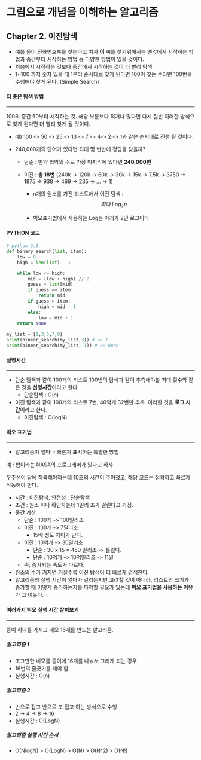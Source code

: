 # 그림으로 개념을 이해하는 알고리즘 



## Chapter 2. 이진탐색

- 예를 들어 전화번호부를 찾는다고 치자 **이** 씨를 찾기위해서는 맨앞에서 시작하는 방법과 중간부터 시작하는 방법 등 다양한 방법이 있을 것이다.
- 처음에서 시작하는 것보다 중간에서 시작하는 것이 더 빨리 탐색
- 1~100 까지 숫자 있을 때 1부터 순서대로 찾게 된다면 100이 찾는 수라면 100번을 수행해야 찾게 된다. (Simple Search)



#### 더 좋은 탐색 방법 

------------------

100의 중간 50부터 시작하는 것. 해당 부분보다 적거나 많다면 다시 절반 이러한 방식으로 찾게 된다면 더 빨리 찾게 될 것이다.

- 예) 100 -> 50 -> 25 -> 13 -> 7 -> 4-> 2 -> 1과 같은 순서대로 진행 될 것이다. 

- 240,000개의 단어가 있다면 최대 몇 번만에 정답을 찾을까?

  - 단순 : 만약 최악의 수로 가장 마지막에 있다면 **240,000번** 

  - 이진 : **총 18번** (240k -> 120k -> 60k -> 30k -> 15k -> 7.5k -> 3750 -> 1875 -> 938 -> 469 -> 235 -> … -> 1)

    - n개의 원소를 가진 리스트에서 이진 탐색 : 
      $$
      최대 \ Log_2n
      $$

    - 빅오표기법에서 사용하는 Log는 아래가 2인 로그이다

#### PYTHON 코드 

```Python
# python 3.5 
def binary_search(list, item):
	low = 0
  	high = len(list) - 1

 	while low <= high:
      	mid = (low + high) // 2
  		guess = list[mid]
  		if guess == item:
    		return mid
        if guess > item:
    		high = mid - 1
  		else:
    		low = mid + 1
    return None
  
my_list = [1,3,5,7,9]
print(binear_search(my_list,3)) # => 1
print(binear_search(my_list,-1)) # => None
```



#### 실행시간

----------------

- 단순 탐색과 같이 100개의 리스트 100번의 탐색과 같이 추측해야할 최대 횟수와 같은 것을 **선형시간**이라고 한다.
  - 단순탐색 : O(n)
- 이진 탐색과 같이 100개의 리스트 7번, 40억개 32번만 추측. 이러한 것을 **로그 시간**이라고 한다.
  - 이진탐색 : O(logN)



#### 빅오 표기법 

-------

- 알고리즘이 얼마나 빠른지 표시하는 특별한 방법



예 : 밥이라는 NASA의 프로그래머가 있다고 하자. 

우주선이 달에 착륙해야하는데 10초의 시간이 주어졌고, 해당 코드는 정확하고 빠르게 작동해야 한다.  



- 시간 : 이진탐색, 안전성 : 단순탐색
- 조건 : 원소 하나 확인하는데 1밀리 초가 걸린다고 가정.
- 중간 계산 
  - 단순 : 100개 -> 100밀리초
  - 이진 : 100개 -> 7밀리초 
    - 15배 정도 차이가 난다. 
  - 이진 : 10억개 -> 30밀리초 
    - 단순 : 30 x 15 = 450 밀리초 -> 틀렸다. 
    - 단순 : 10억개 -> 10억밀리초 -> 11일 
  - 즉, 증가되는 속도가 다르다. 
- 원소의 수가 커지면 커질수록 이진 탐색이 더 빠르게 검색한다. 
- 알고리즘의 실행 시간이 얼마가 걸리는지만 고려할 것이 아니라, 리스트의 크기가 증가할 때 어떻게 증가하는지를 파악할 필요가 있는데 **빅오 표기법을 사용하는 이유**가 그 이유다.



#### 여러가지 빅오 실행 시간 살펴보기 

-------------

종이 하나를 가지고 네모 16개를 만드는 알고리즘. 

##### 알고리즘 1

- 조그만한 네모를 종이에 16개를 나눠서 그리게 되는 경우 
- 16번의 줄긋기를 해야 함. 
- 실행시간 : O(n)

##### 알고리즘 2

- 반으로 접고 반으로 또 접고 하는 방식으로 수행 
- 2 -> 4 -> 8 -> 16
- 실행시간 : O(LogN)

##### 알고리즘 실행 시간 순서 

- O(NlogN) > O(LogN) > O(N) > O(N^2) > O(N!)


